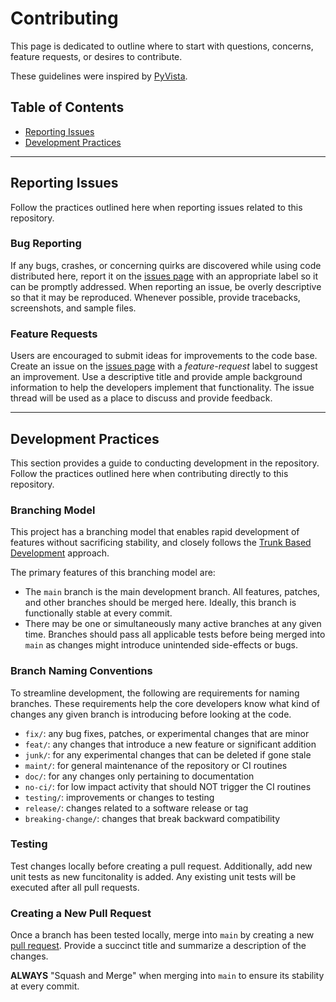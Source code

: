 # Contributing

This page is dedicated to outline where to start with
questions, concerns, feature requests, or desires to contribute.

These guidelines were inspired by
[PyVista](https://github.com/pyvista/pyvista/blob/main/CONTRIBUTING.rst).

## Table of Contents

- [Reporting Issues](#reporting-issues)
- [Development Practices](#development-practices)

--------------

## Reporting Issues

Follow the practices outlined here when reporting issues
related to this repository.

### Bug Reporting

If any bugs, crashes, or concerning quirks are discovered while
using code distributed here, report it on the [issues
page](https://github.com/trpubins/Gifter/issues) with an appropriate
label so it can be promptly addressed. When reporting an issue, be
overly descriptive so that it may be reproduced. Whenever possible,
provide tracebacks, screenshots, and sample files.

### Feature Requests

Users are encouraged to submit ideas for improvements to the code
base. Create an issue on the [issues
page](https://github.com/trpubins/Gifter/issues) with a
*feature-request* label to suggest an improvement. Use a descriptive
title and provide ample background information to help the developers
implement that functionality. The issue thread will be used as a place
to discuss and provide feedback.

--------------

## Development Practices

This section provides a guide to conducting development in the
repository. Follow the practices outlined here when contributing
directly to this repository.

### Branching Model

This project has a branching model that enables rapid development of
features without sacrificing stability, and closely follows the [Trunk
Based Development](https://trunkbaseddevelopment.com/) approach.

The primary features of this branching model are:

- The `main` branch is the main development branch. All features,
  patches, and other branches should be merged here. Ideally, this
  branch is functionally stable at every commit.
- There may be one or simultaneously many active branches at any given
  time. Branches should pass all applicable tests before being merged
  into `main` as changes might introduce unintended side-effects or bugs.

### Branch Naming Conventions

To streamline development, the following are requirements for naming
branches. These requirements help the core developers know what kind of
changes any given branch is introducing before looking at the code.

- `fix/`: any bug fixes, patches, or experimental changes that are
   minor
- `feat/`: any changes that introduce a new feature or significant
   addition
- `junk/`: for any experimental changes that can be deleted if gone
   stale
- `maint/`: for general maintenance of the repository or CI routines
- `doc/`: for any changes only pertaining to documentation
- `no-ci/`: for low impact activity that should NOT trigger the CI
   routines
- `testing/`: improvements or changes to testing
- `release/`: changes related to a software release or tag
- `breaking-change/`: changes that break backward compatibility

### Testing

Test changes locally before creating a pull request. Additionally,
add new unit tests as new funcitonality is added. Any existing
unit tests will be executed after all pull requests.

### Creating a New Pull Request

Once a branch has been tested locally, merge into `main` by creating
a new [pull request](https://github.com/trpubins/Gifter/pulls). Provide
a succinct title and summarize a description of the changes.

**ALWAYS** "Squash and Merge" when merging into `main` to ensure its
stability at every commit.

